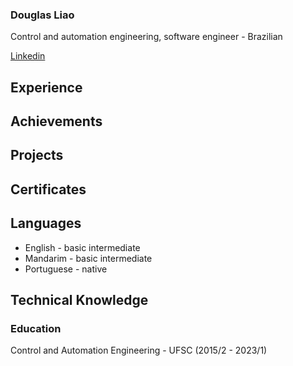 <h3>Douglas Liao </h3>

Control and automation engineering, software engineer - Brazilian

<a href="https://www.linkedin.com/in/douglas-liao-a90965117/">Linkedin</a>

<h2> Experience </h2>

<h2> Achievements </h2>
<h2> Projects </h2>
<h2> Certificates </h2>
<h2> Languages </h2>
<ul>
  <li>English - basic intermediate </<li>
  <li> Mandarim - basic intermediate </li>
  <li> Portuguese - native </li>
</ul>
<h2> Technical Knowledge </h2>
<h3> Education </h3>
Control and Automation Engineering - UFSC (2015/2 - 2023/1)



